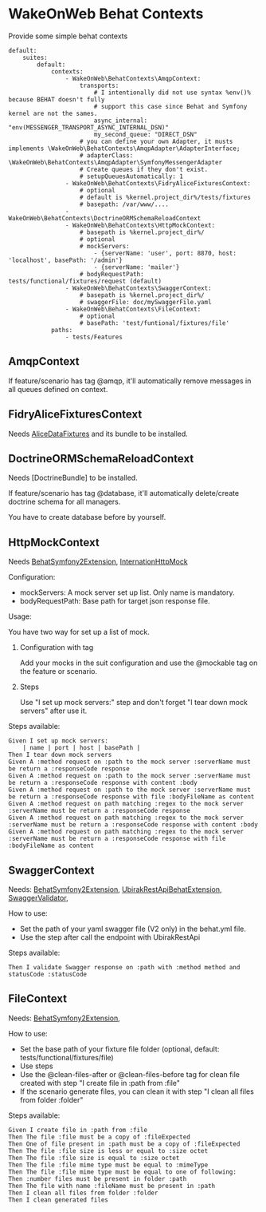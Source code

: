 # WakeOnWeb Behat Contexts

Provide some simple behat contexts

```
default:
    suites:
        default:
            contexts:
                - WakeOnWeb\BehatContexts\AmqpContext:
                    transports: 
                        # I intentionally did not use syntax %env()% because BEHAT doesn't fully
                        # support this case since Behat and Symfony kernel are not the sames.
                        async_internal: "env(MESSENGER_TRANSPORT_ASYNC_INTERNAL_DSN)"
                        my_second_queue: "DIRECT_DSN"
                    # you can define your own Adapter, it musts implements \WakeOnWeb\BehatContexts\AmqpAdapter\AdapterInterface;
                    # adapterClass: \WakeOnWeb\BehatContexts\AmqpAdapter\SymfonyMessengerAdapter
                    # Create queues if they don't exist.
                    # setupQueuesAutomatically: 1
                - WakeOnWeb\BehatContexts\FidryAliceFixturesContext:
                    # optional
                    # default is %kernel.project_dir%/tests/fixtures
                    # basepath: /var/www/.... 
                - WakeOnWeb\BehatContexts\DoctrineORMSchemaReloadContext
                - WakeOnWeb\BehatContexts\HttpMockContext:
                    # basepath is %kernel.project_dir%/
                    # optional
                    # mockServers:                    
                        - {serverName: 'user', port: 8870, host: 'localhost', basePath: '/admin'}
                        - {serverName: 'mailer'}
                    # bodyRequestPath: tests/functional/fixtures/request (default)
                - WakeOnWeb\BehatContexts\SwaggerContext:
                    # basepath is %kernel.project_dir%/
                    # swaggerFile: doc/mySwaggerFile.yaml
                - WakeOnWeb\BehatContexts\FileContext:
                    # optional
                    # basePath: 'test/funtional/fixtures/file'
            paths:
                - tests/Features
```

## AmqpContext

If feature/scenario has tag @amqp, it'll automatically remove messages in all queues defined on context.


## FidryAliceFixturesContext

Needs [AliceDataFixtures](https://github.com/theofidry/AliceDataFixtures) and its bundle to be installed.

## DoctrineORMSchemaReloadContext

Needs [DoctrineBundle] to be installed.

If feature/scenario has tag @database, it'll automatically delete/create doctrine schema for all managers.

You have to create database before by yourself.

## HttpMockContext

Needs 
    [BehatSymfony2Extension](https://github.com/Behat/Symfony2Extension),
    [InternationHttpMock](https://github.com/InterNations/http-mock)
    
Configuration:

 - mockServers: A mock server set up list. Only name is mandatory.
 - bodyRequestPath: Base path for target json response file.

Usage:

You have two way for set up a list of mock. 
1. Configuration with tag

    Add your mocks in the suit configuration and use the @mockable tag on the feature or scenario.
2. Steps

    Use "I set up mock servers:" step and don't forget "I tear down mock servers" after use it.
    
Steps available:
 
    Given I set up mock servers:
        | name | port | host | basePath |
    Then I tear down mock servers
    Given A :method request on :path to the mock server :serverName must be return a :responseCode response
    Given A :method request on :path to the mock server :serverName must be return a :responseCode response with content :body
    Given A :method request on :path to the mock server :serverName must be return a :responseCode response with file :bodyFileName as content   
    Given A :method request on path matching :regex to the mock server :serverName must be return a :responseCode response
    Given A :method request on path matching :regex to the mock server :serverName must be return a :responseCode response with content :body
    Given A :method request on path matching :regex to the mock server :serverName must be return a :responseCode response with file :bodyFileName as content

## SwaggerContext

Needs:
    [BehatSymfony2Extension](https://github.com/Behat/Symfony2Extension),
    [UbirakRestApiBehatExtension](https://github.com/ubirak/rest-api-behat-extension),
    [SwaggerValidator](https://github.com/WakeOnWeb/swagger),

How to use:

- Set the path of your yaml swagger file (V2 only) in the behat.yml file. 
- Use the step after call the endpoint with UbirakRestApi

Steps available:

    Then I validate Swagger response on :path with :method method and statusCode :statusCode
    
## FileContext

Needs:
    [BehatSymfony2Extension](https://github.com/Behat/Symfony2Extension),

How to use:

- Set the base path of your fixture file folder (optional, default: tests/functional/fixtures/file)
- Use steps
- Use the @clean-files-after or @clean-files-before tag for clean file created with step "I create file in :path from :file"
- If the scenario generate files, you can clean it with step "I clean all files from folder :folder"

Steps available:

    Given I create file in :path from :file
    Then The file :file must be a copy of :fileExpected
    Then One of file present in :path must be a copy of :fileExpected
    Then The file :file size is less or equal to :size octet
    Then The file :file size is equal to :size octet
    Then The file :file mime type must be equal to :mimeType
    Then The file :file mime type must be equal to one of following:
    Then :number files must be present in folder :path
    Then The file with name :fileName must be present in :path
    Then I clean all files from folder :folder
    Then I clean generated files
